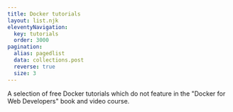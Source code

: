 ```yaml
---
title: Docker tutorials
layout: list.njk
eleventyNavigation:
  key: tutorials
  order: 3000
pagination:
  alias: pagedlist
  data: collections.post
  reverse: true
  size: 3
---
```


A selection of free Docker tutorials which do not feature in the "Docker for Web Developers" book and video course.
